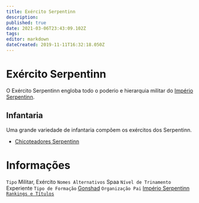 ```yaml
---
title: Exército Serpentinn
description: 
published: true
date: 2021-03-06T23:43:09.102Z
tags: 
editor: markdown
dateCreated: 2019-11-11T16:32:18.050Z
---
```


<!-- SUBTITLE: Visão geral sobre Exército Serpentinn -->

# Exército Serpentinn
O Exército Serpentinn engloba todo o poderio e hierarquia militar do [Império Serpentinn](/faccoes/nacoes/imperio-serpentinn#imperio-serpentinn).

## Infantaria
Uma grande variedade de infantaria compõem os exércitos dos Serpentinn.
* [Chicoteadores Serpentinn](/faccoes/nacoes/exercito-serpentinn/chicoteadores-serpentinn#chicoteadores-serpentinn)

# Informações
`Tipo` Militar, Exército
`Nomes Alternativos` Spaa
`Nível de Trinamento` Experiente 
`Tipo de Formação` [Gonshad](/faccoes/nacoes/imperio-serpentinn/gonshad#gonshad)
`Organização Pai` [Império Serpentinn](/faccoes/nacoes/imperio-serpentinn#imperio-serpentinn)
[`Rankings e Títulos`](/rankings-e-titulos#exercito-serpentinn)

